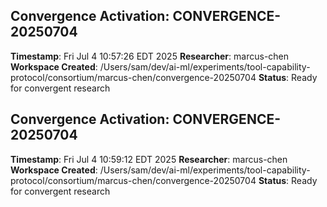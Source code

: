 ## Convergence Activation: CONVERGENCE-20250704
**Timestamp**: Fri Jul  4 10:57:26 EDT 2025
**Researcher**: marcus-chen
**Workspace Created**: /Users/sam/dev/ai-ml/experiments/tool-capability-protocol/consortium/marcus-chen/convergence-20250704
**Status**: Ready for convergent research

## Convergence Activation: CONVERGENCE-20250704
**Timestamp**: Fri Jul  4 10:59:12 EDT 2025
**Researcher**: marcus-chen
**Workspace Created**: /Users/sam/dev/ai-ml/experiments/tool-capability-protocol/consortium/marcus-chen/convergence-20250704
**Status**: Ready for convergent research

